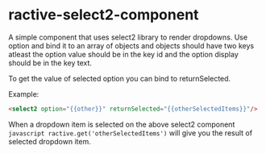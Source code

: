 # ractive-select2-component
A simple component that uses select2 library to render dropdowns. Use option and bind it to an array of objects and objects should have two keys atleast the option value should be in the key id and the option display should be in the key text.

To get the value of selected option you can bind to returnSelected.

Example:

```html
<select2 option="{{other}}" returnSelected="{{otherSelectedItems}}"/>
```
When a dropdown item is selected on the above select2 component ```javascript ractive.get('otherSelectedItems')``` will give you the result of selected dropdown item.
